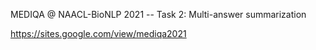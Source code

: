 MEDIQA @ NAACL-BioNLP 2021 -- Task 2: Multi-answer summarization

https://sites.google.com/view/mediqa2021



